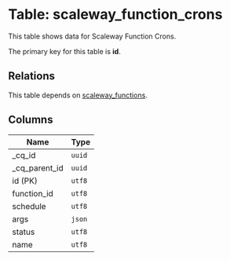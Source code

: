 # Table: scaleway_function_crons

This table shows data for Scaleway Function Crons.

The primary key for this table is **id**.

## Relations

This table depends on [scaleway_functions](scaleway_functions.md).

## Columns

| Name          | Type          |
| ------------- | ------------- |
|_cq_id|`uuid`|
|_cq_parent_id|`uuid`|
|id (PK)|`utf8`|
|function_id|`utf8`|
|schedule|`utf8`|
|args|`json`|
|status|`utf8`|
|name|`utf8`|